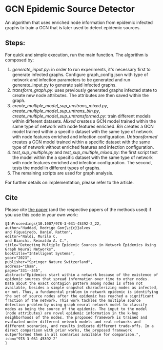 # GCN Epidemic Source Detector
An algorithm that uses enriched node information from epidemic infected graphs to train a GCN that is later used to detect epidemic sources.

## Steps:
For quick and simple execution, run the main function. The algorithm is composed by:
1) *generate_input.py*: in order to run experiments, it's necessary first to generate infected graphs. Configure graph_config.json with type of network and infection parameters to be generated and run generate_input.py to generate said infected graphs.
2) *transform_graph.py*: uses previously generated graphs infected state to create new node attributes. The attributes are then saved within the graph.  
3) *create_multiple_model_sup_unstrans_mixed.py*, *create_multiple_model_sup_untrans_bin.py*, *create_multiple_model_sup_untransformed.py*: train different models within different datasets. *Mixed* creates a GCN model trained within the same type of network with node features enriched. *Bin* creates a GCN model trained within a specific dataset with the same type of network with node features enriched and infection configuration. *Untransformed* creates a GCN model trained within a specific dataset with the same type of network without enriched features and infection configuration.
4) *test_sup_multiple.py* and *test_sup_multiple_mixed.py*: the first script test the model within the a specific dataset with the same type of network with node features enriched and infection configuration. The second, tests the model in different types of graphs.
5) The remaining scripts are used for graph analysis.
   

For further details on implementation, please refer to the article.

## Cite

Please cite [the paper](https://link.springer.com/chapter/10.1007/978-3-031-45392-2_22) (and the respective papers of the methods used) if you use this code in your own work:

```
@InProceedings{10.1007/978-3-031-45392-2_22,
author="Haddad, Rodrigo Gon{\c{c}}alves
and Figueiredo, Daniel Ratton",
editor="Naldi, Murilo C.
and Bianchi, Reinaldo A. C.",
title="Detecting Multiple Epidemic Sources in Network Epidemics Using Graph Neural Networks",
booktitle="Intelligent Systems",
year="2023",
publisher="Springer Nature Switzerland",
address="Cham",
pages="331--345",
abstract="Epidemics start within a network because of the existence of epidemic sources that spread information over time to other nodes. Data about the exact contagion pattern among nodes is often not available, besides a simple snapshot characterizing nodes as infected, or not. Thus, a fundamental problem in network epidemic is identifying the set of source nodes after the epidemic has reached a significant fraction of the network. This work tackles the multiple source detection problem by using graph neural network model to classify nodes as being the source of the epidemic. The input to the model (node attributes) are novel epidemic information in the k-hop neighborhoods of the nodes. The proposed framework is trained and evaluated under different network models and real networks and different scenarios, and results indicate different trade-offs. In a direct comparison with prior works, the proposed framework outperformed them in all scenarios available for comparison.",
isbn="978-3-031-45392-2"
}

```
